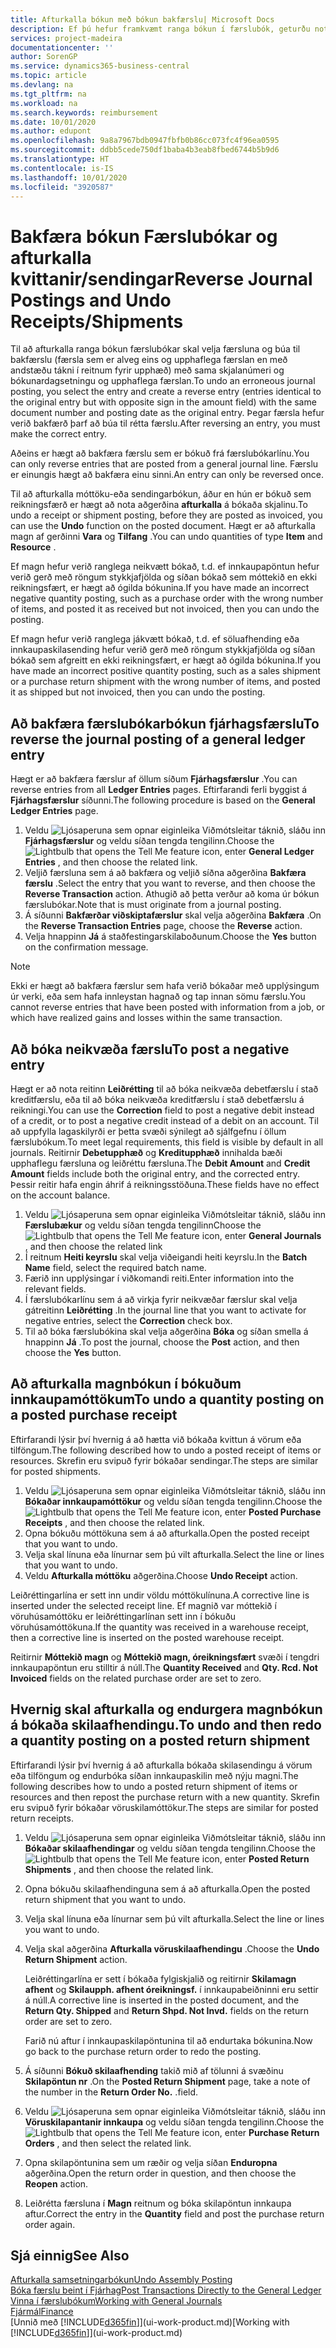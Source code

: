 ```yaml
---
title: Afturkalla bókun með bókun bakfærslu| Microsoft Docs
description: Ef þú hefur framkvæmt ranga bókun í færslubók, geturðu notað bakfærsluaðgerðina til að afturkalla bókunina með réttri endurskoðunarslóð.
services: project-madeira
documentationcenter: ''
author: SorenGP
ms.service: dynamics365-business-central
ms.topic: article
ms.devlang: na
ms.tgt_pltfrm: na
ms.workload: na
ms.search.keywords: reimbursement
ms.date: 10/01/2020
ms.author: edupont
ms.openlocfilehash: 9a8a7967bdb0947fbfb0b86cc073fc4f96ea0595
ms.sourcegitcommit: ddbb5cede750df1baba4b3eab8fbed6744b5b9d6
ms.translationtype: HT
ms.contentlocale: is-IS
ms.lasthandoff: 10/01/2020
ms.locfileid: "3920587"
---
```

# <a name="reverse-journal-postings-and-undo-receiptsshipments"></a><span data-ttu-id="54f7a-103">Bakfæra bókun Færslubókar og afturkalla kvittanir/sendingar</span><span class="sxs-lookup"><span data-stu-id="54f7a-103">Reverse Journal Postings and Undo Receipts/Shipments</span></span>
<span data-ttu-id="54f7a-104">Til að afturkalla ranga bókun færslubókar skal velja færsluna og búa til bakfærslu (færsla sem er alveg eins og upphaflega færslan en með andstæðu tákni í reitnum fyrir upphæð) með sama skjalanúmeri og bókunardagsetningu og upphaflega færslan.</span><span class="sxs-lookup"><span data-stu-id="54f7a-104">To undo an erroneous journal posting, you select the entry and create a reverse entry (entries identical to the original entry but with opposite sign in the amount field) with the same document number and posting date as the original entry.</span></span> <span data-ttu-id="54f7a-105">Þegar færsla hefur verið bakfærð þarf að búa til rétta færslu.</span><span class="sxs-lookup"><span data-stu-id="54f7a-105">After reversing an entry, you must make the correct entry.</span></span>

<span data-ttu-id="54f7a-106">Aðeins er hægt að bakfæra færslu sem er bókuð frá færslubókarlínu.</span><span class="sxs-lookup"><span data-stu-id="54f7a-106">You can only reverse entries that are posted from a general journal line.</span></span> <span data-ttu-id="54f7a-107">Færslu er einungis hægt að bakfæra einu sinni.</span><span class="sxs-lookup"><span data-stu-id="54f7a-107">An entry can only be reversed once.</span></span>

<span data-ttu-id="54f7a-108">Til að afturkalla móttöku-eða sendingarbókun, áður en hún er bókuð sem reikningsfærð er hægt að nota aðgerðina **afturkalla** á bókaða skjalinu.</span><span class="sxs-lookup"><span data-stu-id="54f7a-108">To undo a receipt or shipment posting, before they are posted as invoiced, you can use the **Undo** function on the posted document.</span></span> <span data-ttu-id="54f7a-109">Hægt er að afturkalla magn af gerðinni **Vara** og **Tilfang** .</span><span class="sxs-lookup"><span data-stu-id="54f7a-109">You can undo quantities of type **Item** and **Resource** .</span></span>

<span data-ttu-id="54f7a-110">Ef magn hefur verið ranglega neikvætt bókað, t.d. ef innkaupapöntun hefur verið gerð með röngum stykkjafjölda og síðan bókað sem móttekið en ekki reikningsfært, er hægt að ógilda bókunina.</span><span class="sxs-lookup"><span data-stu-id="54f7a-110">If you have made an incorrect negative quantity posting, such as a purchase order with the wrong number of items, and posted it as received but not invoiced, then you can undo the posting.</span></span>

<span data-ttu-id="54f7a-111">Ef magn hefur verið ranglega jákvætt bókað, t.d. ef söluafhending eða innkaupaskilasending hefur verið gerð með röngum stykkjafjölda og síðan bókað sem afgreitt en ekki reikningsfært, er hægt að ógilda bókunina.</span><span class="sxs-lookup"><span data-stu-id="54f7a-111">If you have made an incorrect positive quantity posting, such as a sales shipment or a purchase return shipment with the wrong number of items, and posted it as shipped but not invoiced, then you can undo the posting.</span></span>   

## <a name="to-reverse-the-journal-posting-of-a-general-ledger-entry"></a><span data-ttu-id="54f7a-112">Að bakfæra færslubókarbókun fjárhagsfærslu</span><span class="sxs-lookup"><span data-stu-id="54f7a-112">To reverse the journal posting of a general ledger entry</span></span>
<span data-ttu-id="54f7a-113">Hægt er að bakfæra færslur af öllum síðum **Fjárhagsfærslur** .</span><span class="sxs-lookup"><span data-stu-id="54f7a-113">You can reverse entries from all **Ledger Entries** pages.</span></span> <span data-ttu-id="54f7a-114">Eftirfarandi ferli byggist á **Fjárhagsfærslur** síðunni.</span><span class="sxs-lookup"><span data-stu-id="54f7a-114">The following procedure is based on the **General Ledger Entries** page.</span></span>
1. <span data-ttu-id="54f7a-115">Veldu ![Ljósaperuna sem opnar eiginleika Viðmótsleitar](media/ui-search/search_small.png "Segðu mér hvað þú vilt gera") táknið, sláðu inn **Fjárhagsfærslur** og veldu síðan tengda tengilinn.</span><span class="sxs-lookup"><span data-stu-id="54f7a-115">Choose the ![Lightbulb that opens the Tell Me feature](media/ui-search/search_small.png "Tell me what you want to do") icon, enter **General Ledger Entries** , and then choose the related link.</span></span>
2. <span data-ttu-id="54f7a-116">Veljið færsluna sem á að bakfæra og veljið síðna aðgerðina **Bakfæra færslu** .</span><span class="sxs-lookup"><span data-stu-id="54f7a-116">Select the entry that you want to reverse, and then choose the **Reverse Transaction** action.</span></span> <span data-ttu-id="54f7a-117">Athugið að þetta verður að koma úr bókun færslubókar.</span><span class="sxs-lookup"><span data-stu-id="54f7a-117">Note that is must originate from a journal posting.</span></span>
3. <span data-ttu-id="54f7a-118">Á síðunni **Bakfærðar viðskiptafærslur** skal velja aðgerðina **Bakfæra** .</span><span class="sxs-lookup"><span data-stu-id="54f7a-118">On the **Reverse Transaction Entries** page, choose the **Reverse** action.</span></span>
4. <span data-ttu-id="54f7a-119">Velja hnappinn **Já** á staðfestingarskilaboðunum.</span><span class="sxs-lookup"><span data-stu-id="54f7a-119">Choose the **Yes** button on the confirmation message.</span></span>

> [!NOTE]
> <span data-ttu-id="54f7a-120">Ekki er hægt að bakfæra færslur sem hafa verið bókaðar með upplýsingum úr verki, eða sem hafa innleystan hagnað og tap innan sömu færslu.</span><span class="sxs-lookup"><span data-stu-id="54f7a-120">You cannot reverse entries that have been posted with information from a job, or which have realized gains and losses within the same transaction.</span></span>

## <a name="to-post-a-negative-entry"></a><span data-ttu-id="54f7a-121">Að bóka neikvæða færslu</span><span class="sxs-lookup"><span data-stu-id="54f7a-121">To post a negative entry</span></span>  
<span data-ttu-id="54f7a-122">Hægt er að nota reitinn **Leiðrétting** til að bóka neikvæða debetfærslu í stað kreditfærslu, eða til að bóka neikvæða kreditfærslu í stað debetfærslu á reikningi.</span><span class="sxs-lookup"><span data-stu-id="54f7a-122">You can use the **Correction** field to post a negative debit instead of a credit, or to post a negative credit instead of a debit on an account.</span></span> <span data-ttu-id="54f7a-123">Til að uppfylla lagaskilyrði er þetta svæði sýnilegt að sjálfgefnu í öllum færslubókum.</span><span class="sxs-lookup"><span data-stu-id="54f7a-123">To meet legal requirements, this field is visible by default in all journals.</span></span> <span data-ttu-id="54f7a-124">Reitirnir **Debetupphæð** og **Kreditupphæð** innihalda bæði upphaflegu færsluna og leiðréttu færsluna.</span><span class="sxs-lookup"><span data-stu-id="54f7a-124">The **Debit Amount** and **Credit Amount** fields include both the original entry, and the corrected entry.</span></span> <span data-ttu-id="54f7a-125">Þessir reitir hafa engin áhrif á reikningsstöðuna.</span><span class="sxs-lookup"><span data-stu-id="54f7a-125">These fields have no effect on the account balance.</span></span>  

1.  <span data-ttu-id="54f7a-126">Veldu ![Ljósaperuna sem opnar eiginleika Viðmótsleitar](media/ui-search/search_small.png "Segðu mér hvað þú vilt gera") táknið, sláðu inn **Færslubækur** og veldu síðan tengda tengilinn</span><span class="sxs-lookup"><span data-stu-id="54f7a-126">Choose the ![Lightbulb that opens the Tell Me feature](media/ui-search/search_small.png "Tell me what you want to do") icon, enter **General Journals** , and then choose the related link</span></span>  
2.  <span data-ttu-id="54f7a-127">Í reitnum **Heiti keyrslu** skal velja viðeigandi heiti keyrslu.</span><span class="sxs-lookup"><span data-stu-id="54f7a-127">In the **Batch Name** field, select the required batch name.</span></span>  
3.  <span data-ttu-id="54f7a-128">Færið inn upplýsingar í viðkomandi reiti.</span><span class="sxs-lookup"><span data-stu-id="54f7a-128">Enter information into the relevant fields.</span></span>  
4.  <span data-ttu-id="54f7a-129">Í færslubókarlínu sem á að virkja fyrir neikvæðar færslur skal velja gátreitinn **Leiðrétting** .</span><span class="sxs-lookup"><span data-stu-id="54f7a-129">In the journal line that you want to activate for negative entries, select the **Correction** check box.</span></span>  
5.  <span data-ttu-id="54f7a-130">Til að bóka færslubókina skal velja aðgerðina **Bóka** og síðan smella á hnappinn **Já** .</span><span class="sxs-lookup"><span data-stu-id="54f7a-130">To post the journal, choose the **Post** action, and then choose the **Yes** button.</span></span>

## <a name="to-undo-a-quantity-posting-on-a-posted-purchase-receipt"></a><span data-ttu-id="54f7a-131">Að afturkalla magnbókun í bókuðum innkaupamóttökum</span><span class="sxs-lookup"><span data-stu-id="54f7a-131">To undo a quantity posting on a posted purchase receipt</span></span>  
<span data-ttu-id="54f7a-132">Eftirfarandi lýsir því hvernig á að hætta við bókaða kvittun á vörum eða tilföngum.</span><span class="sxs-lookup"><span data-stu-id="54f7a-132">The following described how to undo a posted receipt of items or resources.</span></span> <span data-ttu-id="54f7a-133">Skrefin eru svipuð fyrir bókaðar sendingar.</span><span class="sxs-lookup"><span data-stu-id="54f7a-133">The steps are similar for posted shipments.</span></span>

1.  <span data-ttu-id="54f7a-134">Veldu ![Ljósaperuna sem opnar eiginleika Viðmótsleitar](media/ui-search/search_small.png "Segðu mér hvað þú vilt gera") táknið, sláðu inn **Bókaðar innkaupamóttökur** og veldu síðan tengda tengilinn.</span><span class="sxs-lookup"><span data-stu-id="54f7a-134">Choose the ![Lightbulb that opens the Tell Me feature](media/ui-search/search_small.png "Tell me what you want to do") icon, enter **Posted Purchase Receipts** , and then choose the related link.</span></span>  
2.  <span data-ttu-id="54f7a-135">Opna bókuðu móttökuna sem á að afturkalla.</span><span class="sxs-lookup"><span data-stu-id="54f7a-135">Open the posted receipt that you want to undo.</span></span>  
3.  <span data-ttu-id="54f7a-136">Velja skal línuna eða línurnar sem þú vilt afturkalla.</span><span class="sxs-lookup"><span data-stu-id="54f7a-136">Select the line or lines that you want to undo.</span></span>  
4.  <span data-ttu-id="54f7a-137">Veldu **Afturkalla móttöku** aðgerðina.</span><span class="sxs-lookup"><span data-stu-id="54f7a-137">Choose **Undo Receipt** action.</span></span>

<span data-ttu-id="54f7a-138">Leiðréttingarlína er sett inn undir völdu móttökulínuna.</span><span class="sxs-lookup"><span data-stu-id="54f7a-138">A corrective line is inserted under the selected receipt line.</span></span> <span data-ttu-id="54f7a-139">Ef magnið var móttekið í vöruhúsamóttöku er leiðréttingarlínan sett inn í bókuðu vöruhúsamóttökuna.</span><span class="sxs-lookup"><span data-stu-id="54f7a-139">If the quantity was received in a warehouse receipt, then a corrective line is inserted on the posted warehouse receipt.</span></span>  

<span data-ttu-id="54f7a-140">Reitirnir **Móttekið magn** og **Móttekið magn, óreikningsfært** svæði í tengdri innkaupapöntun eru stilltir á núll.</span><span class="sxs-lookup"><span data-stu-id="54f7a-140">The **Quantity Received** and **Qty. Rcd. Not Invoiced** fields on the related purchase order are set to zero.</span></span>

## <a name="to-undo-and-then-redo-a-quantity-posting-on-a-posted-return-shipment"></a><span data-ttu-id="54f7a-141">Hvernig skal afturkalla og endurgera magnbókun á bókaða skilaafhendingu.</span><span class="sxs-lookup"><span data-stu-id="54f7a-141">To undo and then redo a quantity posting on a posted return shipment</span></span>
<span data-ttu-id="54f7a-142">Eftirfarandi lýsir því hvernig á að afturkalla bókaða skilasendingu á vörum eða tilföngum og endurbóka síðan innkaupaskilin með nýju magni.</span><span class="sxs-lookup"><span data-stu-id="54f7a-142">The following describes how to undo a posted return shipment of items or resources and then repost the purchase return with a new quantity.</span></span> <span data-ttu-id="54f7a-143">Skrefin eru svipuð fyrir bókaðar vöruskilamóttökur.</span><span class="sxs-lookup"><span data-stu-id="54f7a-143">The steps are similar for posted return receipts.</span></span>

1.  <span data-ttu-id="54f7a-144">Veldu ![Ljósaperuna sem opnar eiginleika Viðmótsleitar](media/ui-search/search_small.png "Segðu mér hvað þú vilt gera") táknið, sláðu inn **Bókaðar skilaafhendingar** og veldu síðan tengda tengilinn.</span><span class="sxs-lookup"><span data-stu-id="54f7a-144">Choose the ![Lightbulb that opens the Tell Me feature](media/ui-search/search_small.png "Tell me what you want to do") icon, enter **Posted Return Shipments** , and then choose the related link.</span></span>  
2.  <span data-ttu-id="54f7a-145">Opna bókuðu skilaafhendinguna sem á að afturkalla.</span><span class="sxs-lookup"><span data-stu-id="54f7a-145">Open the posted return shipment that you want to undo.</span></span>
3. <span data-ttu-id="54f7a-146">Velja skal línuna eða línurnar sem þú vilt afturkalla.</span><span class="sxs-lookup"><span data-stu-id="54f7a-146">Select the line or lines you want to undo.</span></span>  

4.  <span data-ttu-id="54f7a-147">Velja skal aðgerðina **Afturkalla vöruskilaafhendingu** .</span><span class="sxs-lookup"><span data-stu-id="54f7a-147">Choose the **Undo Return Shipment** action.</span></span>  

    <span data-ttu-id="54f7a-148">Leiðréttingarlína er sett í bókaða fylgiskjalið og reitirnir **Skilamagn afhent** og **Skilaupph. afhent óreikningsf.** í innkaupabeiðninni eru settir á núll.</span><span class="sxs-lookup"><span data-stu-id="54f7a-148">A corrective line is inserted in the posted document, and the **Return Qty. Shipped** and **Return Shpd. Not Invd.** fields on the return order are set to zero.</span></span>  

    <span data-ttu-id="54f7a-149">Farið nú aftur í innkaupaskilapöntunina til að endurtaka bókunina.</span><span class="sxs-lookup"><span data-stu-id="54f7a-149">Now go back to the purchase return order to redo the posting.</span></span>  

5.  <span data-ttu-id="54f7a-150">Á síðunni **Bókuð skilaafhending** takið mið af tölunni á svæðinu **Skilapöntun nr** .</span><span class="sxs-lookup"><span data-stu-id="54f7a-150">On the **Posted Return Shipment** page, take a note of the number in the **Return Order No.**</span></span> <span data-ttu-id="54f7a-151">.</span><span class="sxs-lookup"><span data-stu-id="54f7a-151">field.</span></span>  
6.  <span data-ttu-id="54f7a-152">Veldu ![Ljósaperuna sem opnar eiginleika Viðmótsleitar](media/ui-search/search_small.png "Segðu mér hvað þú vilt gera") táknið, sláðu inn **Vöruskilapantanir innkaupa** og veldu síðan tengda tengilinn.</span><span class="sxs-lookup"><span data-stu-id="54f7a-152">Choose the ![Lightbulb that opens the Tell Me feature](media/ui-search/search_small.png "Tell me what you want to do") icon, enter **Purchase Return Orders** , and then select the related link.</span></span>  
7.  <span data-ttu-id="54f7a-153">Opna skilapöntunina sem um ræðir og velja síðan **Enduropna** aðgerðina.</span><span class="sxs-lookup"><span data-stu-id="54f7a-153">Open the return order in question, and then choose the **Reopen** action.</span></span>  
8.  <span data-ttu-id="54f7a-154">Leiðrétta færsluna í **Magn** reitnum og bóka skilapöntun innkaupa aftur.</span><span class="sxs-lookup"><span data-stu-id="54f7a-154">Correct the entry in the **Quantity** field and post the purchase return order again.</span></span>  

## <a name="see-also"></a><span data-ttu-id="54f7a-155">Sjá einnig</span><span class="sxs-lookup"><span data-stu-id="54f7a-155">See Also</span></span>
[<span data-ttu-id="54f7a-156">Afturkalla samsetningarbókun</span><span class="sxs-lookup"><span data-stu-id="54f7a-156">Undo Assembly Posting</span></span>](assembly-how-to-undo-assembly-posting.md)  
[<span data-ttu-id="54f7a-157">Bóka færslu beint í Fjárhag</span><span class="sxs-lookup"><span data-stu-id="54f7a-157">Post Transactions Directly to the General Ledger</span></span>](finance-how-post-transactions-directly.md)  
[<span data-ttu-id="54f7a-158">Vinna í færslubókum</span><span class="sxs-lookup"><span data-stu-id="54f7a-158">Working with General Journals</span></span>](ui-work-general-journals.md)  
[<span data-ttu-id="54f7a-159">Fjármál</span><span class="sxs-lookup"><span data-stu-id="54f7a-159">Finance</span></span>](finance.md)  
<span data-ttu-id="54f7a-160">[Unnið með [!INCLUDE[d365fin](includes/d365fin_md.md)]](ui-work-product.md)</span><span class="sxs-lookup"><span data-stu-id="54f7a-160">[Working with [!INCLUDE[d365fin](includes/d365fin_md.md)]](ui-work-product.md)</span></span>  

